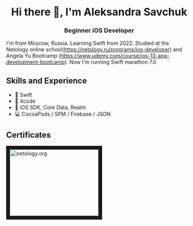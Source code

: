 <h1 align="center">Hi there 👋, I'm Aleksandra Savchuk</h1>
<h3 align="center">Beginner iOS Developer</h3>

I'm from Moscow, Russia. Learning Swift from 2022. Studied at the Netology online school(https://netology.ru/programs/ios-developer) and Angela Yu Bootcamp (https://www.udemy.com/course/ios-13-app-development-bootcamp). Now I'm running Swift marathon 7.0

## Skills and Experience
* 🦜 Swift
* 🔨 Xcode
* 📱 iOS SDK, Core Data, Realm
* 💻 CocoaPods / SPM / Firebase / JSON

## Certificates
<a href="https://github.com/Loveink/iAmAleksa/blob/main/диплом%20нетология.pdf" target="_blanck"><img src="https://github.com/Loveink/iAmAleksa/blob/main/нетология.png" alt="netology.org" width = "240" height="180" border="10" /></a>
